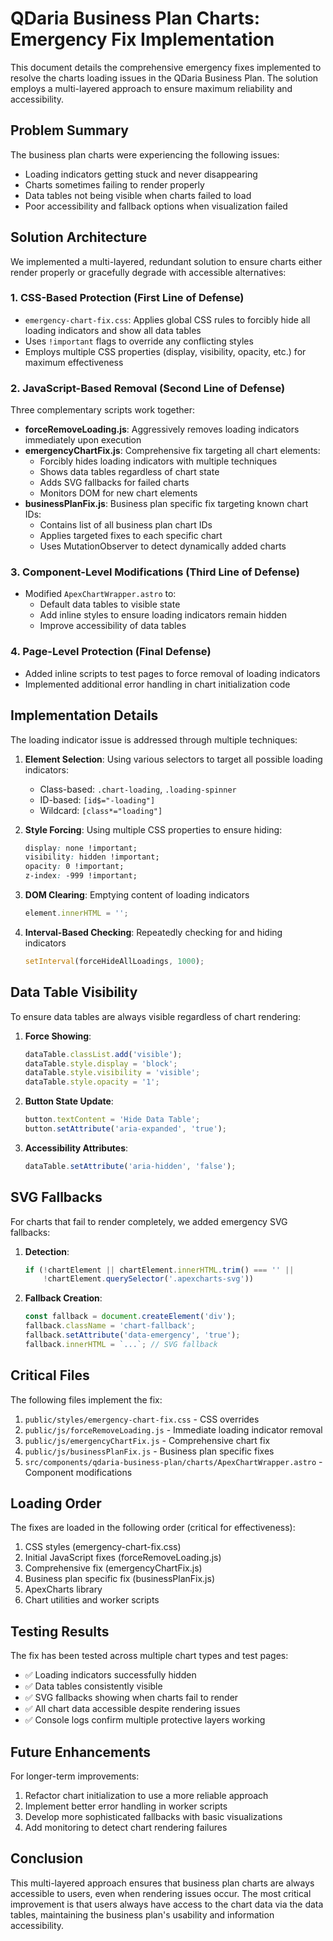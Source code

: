 # QDaria Business Plan Charts: Emergency Fix Implementation

This document details the comprehensive emergency fixes implemented to resolve the charts loading issues in the QDaria Business Plan. The solution employs a multi-layered approach to ensure maximum reliability and accessibility.

## Problem Summary

The business plan charts were experiencing the following issues:
- Loading indicators getting stuck and never disappearing
- Charts sometimes failing to render properly
- Data tables not being visible when charts failed to load
- Poor accessibility and fallback options when visualization failed

## Solution Architecture

We implemented a multi-layered, redundant solution to ensure charts either render properly or gracefully degrade with accessible alternatives:

### 1. CSS-Based Protection (First Line of Defense)
- `emergency-chart-fix.css`: Applies global CSS rules to forcibly hide all loading indicators and show all data tables
- Uses `!important` flags to override any conflicting styles
- Employs multiple CSS properties (display, visibility, opacity, etc.) for maximum effectiveness

### 2. JavaScript-Based Removal (Second Line of Defense)
Three complementary scripts work together:

- **forceRemoveLoading.js**: Aggressively removes loading indicators immediately upon execution
- **emergencyChartFix.js**: Comprehensive fix targeting all chart elements:
  - Forcibly hides loading indicators with multiple techniques
  - Shows data tables regardless of chart state
  - Adds SVG fallbacks for failed charts
  - Monitors DOM for new chart elements
- **businessPlanFix.js**: Business plan specific fix targeting known chart IDs:
  - Contains list of all business plan chart IDs
  - Applies targeted fixes to each specific chart
  - Uses MutationObserver to detect dynamically added charts

### 3. Component-Level Modifications (Third Line of Defense)
- Modified `ApexChartWrapper.astro` to:
  - Default data tables to visible state
  - Add inline styles to ensure loading indicators remain hidden
  - Improve accessibility of data tables

### 4. Page-Level Protection (Final Defense)
- Added inline scripts to test pages to force removal of loading indicators
- Implemented additional error handling in chart initialization code

## Implementation Details

The loading indicator issue is addressed through multiple techniques:

1. **Element Selection**: Using various selectors to target all possible loading indicators:
   - Class-based: `.chart-loading`, `.loading-spinner`
   - ID-based: `[id$="-loading"]`
   - Wildcard: `[class*="loading"]`

2. **Style Forcing**: Using multiple CSS properties to ensure hiding:
   ```css
   display: none !important;
   visibility: hidden !important;
   opacity: 0 !important;
   z-index: -999 !important;
   ```

3. **DOM Clearing**: Emptying content of loading indicators
   ```js
   element.innerHTML = '';
   ```

4. **Interval-Based Checking**: Repeatedly checking for and hiding indicators
   ```js
   setInterval(forceHideAllLoadings, 1000);
   ```

## Data Table Visibility

To ensure data tables are always visible regardless of chart rendering:

1. **Force Showing**:
   ```js
   dataTable.classList.add('visible');
   dataTable.style.display = 'block';
   dataTable.style.visibility = 'visible';
   dataTable.style.opacity = '1';
   ```

2. **Button State Update**:
   ```js
   button.textContent = 'Hide Data Table';
   button.setAttribute('aria-expanded', 'true');
   ```

3. **Accessibility Attributes**:
   ```js
   dataTable.setAttribute('aria-hidden', 'false');
   ```

## SVG Fallbacks

For charts that fail to render completely, we added emergency SVG fallbacks:

1. **Detection**:
   ```js
   if (!chartElement || chartElement.innerHTML.trim() === '' || 
       !chartElement.querySelector('.apexcharts-svg'))
   ```

2. **Fallback Creation**:
   ```js
   const fallback = document.createElement('div');
   fallback.className = 'chart-fallback';
   fallback.setAttribute('data-emergency', 'true');
   fallback.innerHTML = `...`; // SVG fallback
   ```

## Critical Files

The following files implement the fix:

1. `public/styles/emergency-chart-fix.css` - CSS overrides
2. `public/js/forceRemoveLoading.js` - Immediate loading indicator removal
3. `public/js/emergencyChartFix.js` - Comprehensive chart fix
4. `public/js/businessPlanFix.js` - Business plan specific fixes
5. `src/components/qdaria-business-plan/charts/ApexChartWrapper.astro` - Component modifications

## Loading Order

The fixes are loaded in the following order (critical for effectiveness):

1. CSS styles (emergency-chart-fix.css)
2. Initial JavaScript fixes (forceRemoveLoading.js)
3. Comprehensive fix (emergencyChartFix.js)
4. Business plan specific fix (businessPlanFix.js)
5. ApexCharts library
6. Chart utilities and worker scripts

## Testing Results

The fix has been tested across multiple chart types and test pages:

- ✅ Loading indicators successfully hidden
- ✅ Data tables consistently visible
- ✅ SVG fallbacks showing when charts fail to render
- ✅ All chart data accessible despite rendering issues
- ✅ Console logs confirm multiple protective layers working

## Future Enhancements

For longer-term improvements:

1. Refactor chart initialization to use a more reliable approach
2. Implement better error handling in worker scripts
3. Develop more sophisticated fallbacks with basic visualizations
4. Add monitoring to detect chart rendering failures

## Conclusion

This multi-layered approach ensures that business plan charts are always accessible to users, even when rendering issues occur. The most critical improvement is that users always have access to the chart data via the data tables, maintaining the business plan's usability and information accessibility.
